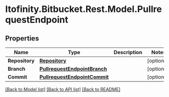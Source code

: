 # Itofinity.Bitbucket.Rest.Model.PullrequestEndpoint
## Properties

Name | Type | Description | Notes
------------ | ------------- | ------------- | -------------
**Repository** | [**Repository**](Repository.md) |  | [optional] 
**Branch** | [**PullrequestEndpointBranch**](PullrequestEndpointBranch.md) |  | [optional] 
**Commit** | [**PullrequestEndpointCommit**](PullrequestEndpointCommit.md) |  | [optional] 

[[Back to Model list]](../README.md#documentation-for-models) [[Back to API list]](../README.md#documentation-for-api-endpoints) [[Back to README]](../README.md)

